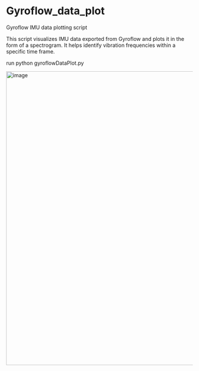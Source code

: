 # Gyroflow_data_plot
Gyroflow IMU data plotting script

This script visualizes IMU data exported from Gyroflow and plots it in the form of a spectrogram.
It helps identify vibration frequencies within a specific time frame.

run python gyroflowDataPlot.py

<img width="987" height="792" alt="image" src="https://github.com/user-attachments/assets/61c2fa26-8b1b-4ca5-9844-2a5ea59c0a99" />
